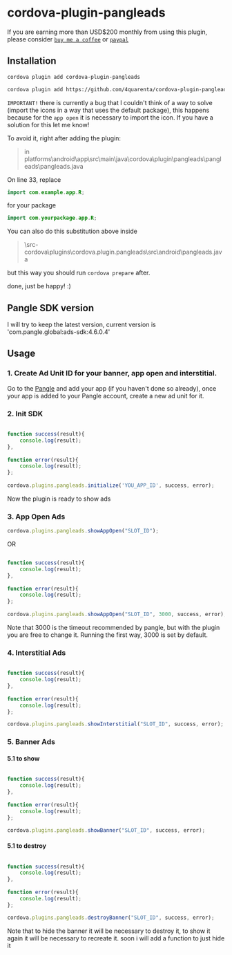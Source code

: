 # cordova-plugin-pangleads

If you are earning more than USD$200 monthly from using this plugin, please consider [`buy me a coffee`](https://www.buymeacoffee.com/4quarenta) or [`paypal`](https://www.paypal.com/donate/?business=P2K2AXEMGJHDE&no_recurring=0&currency_code=BRL)

## Installation

```sh
cordova plugin add cordova-plugin-pangleads
```

```sh
cordova plugin add https://github.com/4quarenta/cordova-plugin-pangleads.git
```

`IMPORTANT!` there is currently a bug that I couldn't think of a way to solve (import the icons in a way that uses the default package), this happens because for the `app open` it is necessary to import the icon. If you have a solution for this let me know! 

To avoid it, right after adding the plugin:

<blockquote>
in platforms\android\app\src\main\java\cordova\plugin\pangleads\pangleads\pangleads.java
</blockquote>

On line 33, replace

```java
import com.example.app.R;
```
for your package

```java
import com.yourpackage.app.R;
```

You can also do this substitution above inside

<blockquote>
 \src-cordova\plugins\cordova.plugin.pangleads\src\android\pangleads.java
</blockquote>

but this way you should run `cordova prepare` after.

done, just be happy! :)


## Pangle SDK version
I will try to keep the latest version, current version is 'com.pangle.global:ads-sdk:4.6.0.4'

## Usage

### 1. Create Ad Unit ID for your banner, app open and interstitial.

Go to the [Pangle](https://www.pangleglobal.com/) and add your app (if you haven't done so already), once your app is added to your Pangle account, create a new ad unit for it.

### 2. Init SDK

```javascript

function success(result){
    console.log(result);
},
  
function error(result){
    console.log(result);
};
  
cordova.plugins.pangleads.initialize('YOU_APP_ID', success, error);
```
Now the plugin is ready to show ads

### 3. App Open Ads

```javascript
cordova.plugins.pangleads.showAppOpen("SLOT_ID");
```

OR 

```javascript

function success(result){
    console.log(result);
},
  
function error(result){
    console.log(result);
};
  
cordova.plugins.pangleads.showAppOpen("SLOT_ID", 3000, success, error);
```

Note that 3000 is the timeout recommended by pangle, but with the plugin you are free to change it. Running the first way, 3000 is set by default.

### 4. Interstitial Ads
```javascript

function success(result){
    console.log(result);
},
  
function error(result){
    console.log(result);
};

cordova.plugins.pangleads.showInterstitial("SLOT_ID", success, error);

```

### 5. Banner Ads

#### 5.1 to show

```javascript

function success(result){
    console.log(result);
},
  
function error(result){
    console.log(result);
};

cordova.plugins.pangleads.showBanner("SLOT_ID", success, error);

```

#### 5.1 to destroy

```javascript

function success(result){
    console.log(result);
},
  
function error(result){
    console.log(result);
};

cordova.plugins.pangleads.destroyBanner("SLOT_ID", success, error);

```

Note that to hide the banner it will be necessary to destroy it, to show it again it will be necessary to recreate it. soon i will add a function to just hide it

